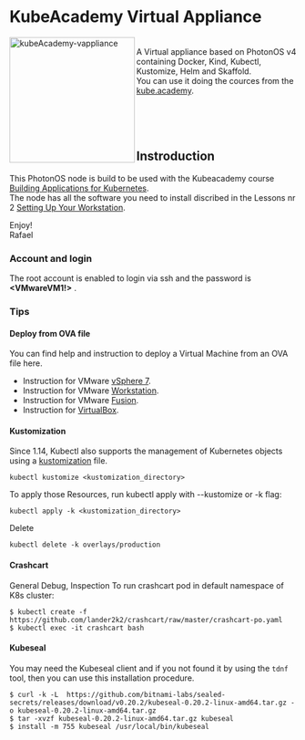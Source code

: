 # KubeAcademy Virtual Appliance
<img width="220" alt="kubeAcademy-vappliance" src="https://github.com/rafaelurrutiasilva/logos/blob/main/photonos_kubeacademy.png" align=left> <br>
A Virtual appliance based on PhotonOS v4 containing Docker, Kind, Kubectl, Kustomize, Helm and Skaffold.<br>
You can use it doing the cources from the  [kube.academy](https://kube.academy). 

<br><br><br>

## Instroduction
This PhotonOS node is build to be used with the Kubeacademy course [Building Applications for Kubernetes](https://kube.academy/courses/building-applications-for-kubernetes). <br>
The node has all the software you need to install discribed in the Lessons nr 2 [Setting Up Your Workstation](https://kube.academy/courses/building-applications-for-kubernetes/lessons/setting-up-your-workstation). <br>

Enjoy!<br>
Rafael


### Account and login
The root account is enabled to login via ssh and the password is **<VMwareVM1!>** .

### Tips

#### Deploy from OVA file
You can find help and instruction to deploy a Virtual Machine from an OVA file here.
* Instruction for VMware [vSphere 7](https://docs.vmware.com/en/VMware-vSphere/7.0/com.vmware.vsphere.hostclient.doc/GUID-8ABDB2E1-DDBF-40E3-8ED6-DC857783E3E3.html).
* Instruction for VMware [Workstation](https://docs.vmware.com/en/VMware-Workstation-Pro/17/com.vmware.ws.using.doc/GUID-DDCBE9C0-0EC9-4D09-8042-18436DA62F7A.html).
* Instruction for VMware [Fusion](https://docs.vmware.com/en/VMware-Fusion/12/com.vmware.fusion.using.doc/GUID-F8B8DD94-4F5F-4BCB-8811-6B48DC3113E7.html).
* Instruction for [VirtualBox](https://www.alphr.com/ova-virtualbox/).

#### Kustomization
Since 1.14, Kubectl also supports the management of Kubernetes objects using a [kustomization](https://kubernetes.io/docs/tasks/manage-kubernetes-objects/kustomization) file.<br> 
```
kubectl kustomize <kustomization_directory>
```

To apply those Resources, run kubectl apply with --kustomize or -k flag:<br>
```
kubectl apply -k <kustomization_directory>
```

Delete <br>
```
kubectl delete -k overlays/production
```

#### Crashcart
General Debug, Inspection
To run crashcart pod in default namespace of K8s cluster:
```
$ kubectl create -f https://github.com/lander2k2/crashcart/raw/master/crashcart-po.yaml
$ kubectl exec -it crashcart bash
```

#### Kubeseal
You may need the Kubeseal client and if you not found it by using the `tdnf` tool, then you can use this installation procedure.
```
$ curl -k -L  https://github.com/bitnami-labs/sealed-secrets/releases/download/v0.20.2/kubeseal-0.20.2-linux-amd64.tar.gz -o kubeseal-0.20.2-linux-amd64.tar.gz
$ tar -xvzf kubeseal-0.20.2-linux-amd64.tar.gz kubeseal
$ install -m 755 kubeseal /usr/local/bin/kubeseal
```
